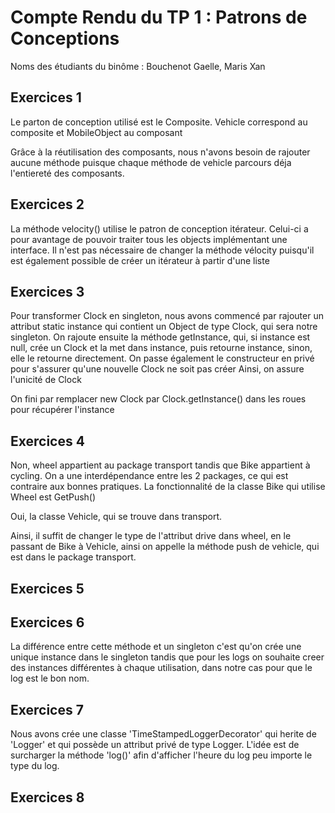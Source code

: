 # Compte Rendu du TP 1 : Patrons de Conceptions

Noms des étudiants du binôme : Bouchenot Gaelle, Maris Xan

## Exercices 1
Le parton de conception utilisé est le Composite. Vehicle correspond au composite et MobileObject au composant

Grâce à la réutilisation des composants, nous n'avons besoin de rajouter aucune méthode puisque chaque méthode de vehicle parcours déja l'entiereté des composants.
## Exercices 2

La méthode velocity() utilise le patron de conception itérateur. Celui-ci a pour avantage de pouvoir traiter tous les objects implémentant une interface.
Il n'est pas nécessaire de changer la méthode vélocity puisqu'il est également possible de créer un itérateur à partir d'une liste 

## Exercices 3

Pour transformer Clock en singleton, nous avons commencé par rajouter un attribut static instance qui contient un Object de type Clock, qui sera notre singleton.
On rajoute ensuite la méthode getInstance, qui, si instance est null, crée un Clock et la met dans instance, puis retourne instance, sinon, elle le retourne directement.
On passe également le constructeur en privé pour s'assurer qu'une nouvelle Clock ne soit pas créer
Ainsi, on assure l'unicité de Clock

On fini par remplacer new Clock par Clock.getInstance() dans les roues pour récupérer l'instance


## Exercices 4

Non, wheel appartient au package transport tandis que Bike appartient à cycling. On a une interdépendance entre les 2 packages, ce qui est contraire aux bonnes pratiques.
La fonctionnalité de la classe Bike qui utilise Wheel est GetPush()

Oui, la classe Vehicle, qui se trouve dans transport.

Ainsi, il suffit de changer le type de l'attribut drive dans wheel, en le passant de Bike à Vehicle, ainsi on appelle la méthode push de vehicle, qui est dans le package transport.

## Exercices 5


## Exercices 6

La différence entre cette méthode et un singleton c'est qu'on crée une unique instance dans le singleton tandis que pour les logs on souhaite creer des instances différentes à chaque utilisation, dans notre cas pour que le log est le bon nom.


## Exercices 7

Nous avons crée une classe 'TimeStampedLoggerDecorator' qui herite de 'Logger' et qui possède un attribut privé de type Logger. 
L'idée est de surcharger la méthode 'log()' afin d'afficher l'heure du log peu importe le type du log.


## Exercices 8




